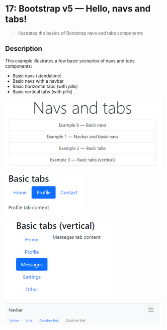 # 17: Bootstrap v5 &mdash; Hello, navs and tabs!
> illustrates the basics of Bootstrap navs and tabs components

## Description

This example illustrates a few basic scenarios of navs and tabs components:
+ Basic navs (standalone)
+ Basic navs with a navbar
+ Basic horizontal tabs (with pills)
+ Basic vertical tabs (with pills)

![Navs and tabs](docs/images/navs_and_tabs_index.png)

![Navs and tabs: basic tabs](docs/images/navs_and_tabs_tabs.png)

![Navs and tabs: basic tabs](docs/images/navs_and_tabs_tabs_vertical.png)


![Navs and tabs: basic tabs with navbar](docs/images/navs_and_tabs_navs_and_navbar.png)